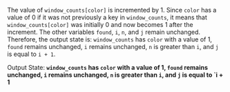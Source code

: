 The value of `window_counts[color]` is incremented by 1. Since `color` has a value of 0 if it was not previously a key in `window_counts`, it means that `window_counts[color]` was initially 0 and now becomes 1 after the increment. The other variables `found`, `i`, `n`, and `j` remain unchanged. Therefore, the output state is: `window_counts` has `color` with a value of 1, `found` remains unchanged, `i` remains unchanged, `n` is greater than `i`, and `j` is equal to `i + 1`.

Output State: **`window_counts` has `color` with a value of 1, `found` remains unchanged, `i` remains unchanged, `n` is greater than `i`, and `j` is equal to `i + 1**